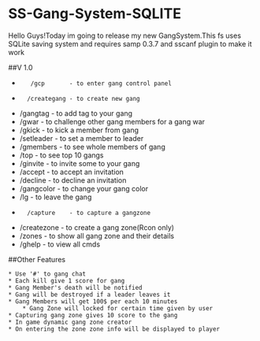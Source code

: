 # SS-Gang-System-SQLITE

Hello Guys!Today im going to release my new GangSystem.This fs uses SQLite saving system and requires samp 0.3.7 and sscanf plugin to make it work

##V 1.0 

*        /gcp 	    - to enter gang control panel                    
*       /creategang - to create new gang                             
*	/gangtag    - to add tag to your gang
*	/gwar       - to challenge other gang members for a gang war 
*	/gkick      - to kick a member from gang                     
*	/setleader  - to set a member to leader                      
*	/gmembers   - to see whole members of gang                   
*	/top        - to see top 10 gangs                            
*	/ginvite    - to invite some to your gang                    
*	/accept     - to accept an invitation                        
*	/decline    - to decline an invitation
*	/gangcolor  - to change your gang color                      
*	/lg         - to leave the gang                           
*       /capture    - to capture a gangzone                          
*	/createzone - to create a gang zone(Rcon only)               
*	/zones      -  to show all gang zone and their details       
*	/ghelp      - to view all cmds                               
                                                                
 ##Other Features                                   
	 
	* Use '#' to gang chat                                        
	* Each kill give 1 score for gang                             
	* Gang Member's death will be notified                        
	* Gang will be destroyed if a leader leaves it                
	* Gang Members will get 100$ per each 10 minutes              
        * Gang Zone will locked for certain time given by user      
	* Capturing gang zone gives 10 score to the gang              
	* In game dynamic gang zone creator                           
	* On entering the zone zone info will be displayed to player  
	                                                           
